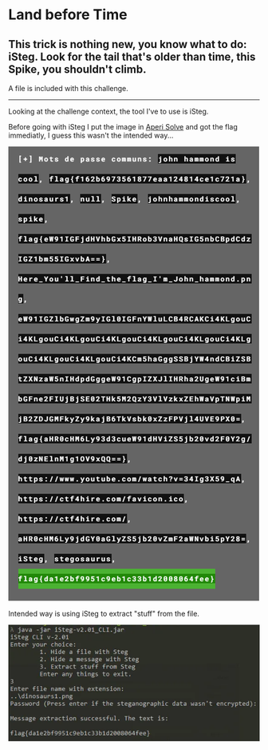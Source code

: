 # Land before Time
## This trick is nothing new, you know what to do: iSteg. Look for the tail that's older than time, this Spike, you shouldn't climb.

A file is included with this challenge.

---

Looking at the challenge context, the tool I've to use is iSteg.

Before going with iSteg I put the image in [Aperi Solve](https://www.aperisolve.com) and got the flag immediatly, I guess this wasn't the intended way...

![Alt text](image.png)

Intended way is using iSteg to extract "stuff" from the file.

![Alt text](image-1.png)